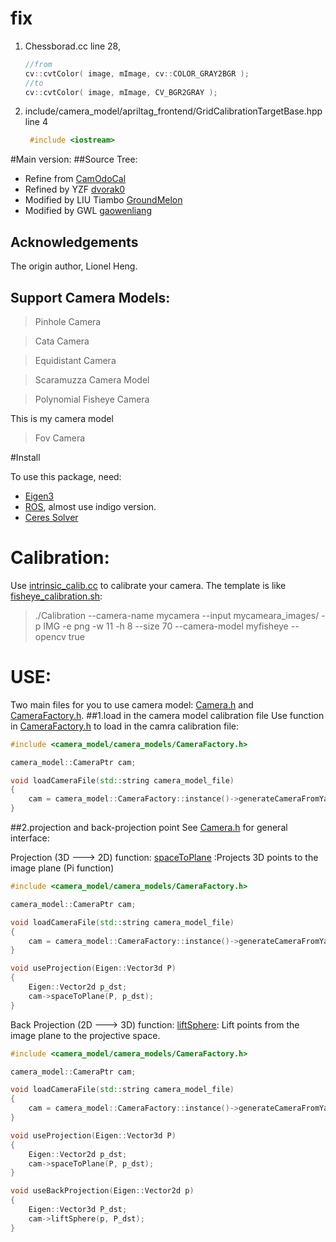 # fix
1. Chessborad.cc line 28, 
    ```C++
    //from 
    cv::cvtColor( image, mImage, cv::COLOR_GRAY2BGR );
    //to
    cv::cvtColor( image, mImage, CV_BGR2GRAY );

    ```
2. include/camera_model/apriltag_frontend/GridCalibrationTargetBase.hpp line 4 
   ```c++
    #include <iostream>
   ```



#Main version:
##Source Tree:

* Refine from [CamOdoCal](https://github.com/hengli/camera_model)
* Refined by YZF [dvorak0](https://github.com/dvorak0)
* Modified by LIU Tiambo [GroundMelon](https://github.com/groundmelon)
* Modified by GWL [gaowenliang](https://github.com/gaowenliang)

## Acknowledgements ##

The origin author, Lionel Heng.

## Support Camera Models:

>Pinhole Camera

>Cata Camera

>Equidistant Camera

>Scaramuzza Camera Model

>Polynomial Fisheye Camera

This is my camera model

>Fov Camera

#Install

To use this package, need:

* [Eigen3](http://eigen.tuxfamily.org/)
* [ROS](http://wiki.ros.org/), almost use indigo version.
* [Ceres Solver](http://ceres-solver.org)

# Calibration:

Use [intrinsic_calib.cc](https://github.com/dvorak0/camera_model/blob/master/src/intrinsic_calib.cc) to calibrate your camera.
The template is like [fisheye_calibration.sh](https://github.com/gaowenliang/camera_model/blob/master/calibrate_template/fisheye_calibration.sh):

>  ./Calibration --camera-name mycamera --input mycameara_images/ -p IMG -e png -w 11 -h 8 --size 70 --camera-model myfisheye --opencv true


# USE:
Two main files for you to use camera model: [Camera.h](https://github.com/dvorak0/camera_model/blob/master/include/camera_model/camera_models/Camera.h) and [CameraFactory.h](https://github.com/gaowenliang/camera_model/blob/master/include/camera_model/camera_models/CameraFactory.h).
##1.load in the camera model calibration file
Use function in [CameraFactory.h](https://github.com/gaowenliang/camera_model/blob/master/include/camera_model/camera_models/CameraFactory.h) to load in the camra calibration file:

```c++
#include <camera_model/camera_models/CameraFactory.h>

camera_model::CameraPtr cam;

void loadCameraFile(std::string camera_model_file)
{
    cam = camera_model::CameraFactory::instance()->generateCameraFromYamlFile(camera_model_file);
}
```

##2.projection and back-projection point
See [Camera.h](https://github.com/dvorak0/camera_model/blob/master/include/camera_model/camera_models/Camera.h) for general interface:

Projection (3D ---> 2D) function:
[spaceToPlane](https://github.com/gaowenliang/camera_model/blob/master/calibrate_template/fisheye_calibration.sh) :Projects 3D points to the image plane (Pi function)

```c++
#include <camera_model/camera_models/CameraFactory.h>

camera_model::CameraPtr cam;

void loadCameraFile(std::string camera_model_file)
{
    cam = camera_model::CameraFactory::instance()->generateCameraFromYamlFile(camera_model_file);
}

void useProjection(Eigen::Vector3d P)
{
    Eigen::Vector2d p_dst;
    cam->spaceToPlane(P, p_dst);
}
```

Back Projection (2D ---> 3D) function:
[liftSphere](https://github.com/gaowenliang/camera_model/blob/master/calibrate_template/fisheye_calibration.sh):   Lift points from the image plane to the projective space.
```c++
#include <camera_model/camera_models/CameraFactory.h>

camera_model::CameraPtr cam;

void loadCameraFile(std::string camera_model_file)
{
    cam = camera_model::CameraFactory::instance()->generateCameraFromYamlFile(camera_model_file);
}

void useProjection(Eigen::Vector3d P)
{
    Eigen::Vector2d p_dst;
    cam->spaceToPlane(P, p_dst);
}

void useBackProjection(Eigen::Vector2d p)
{
    Eigen::Vector3d P_dst;
    cam->liftSphere(p, P_dst);
}
```

